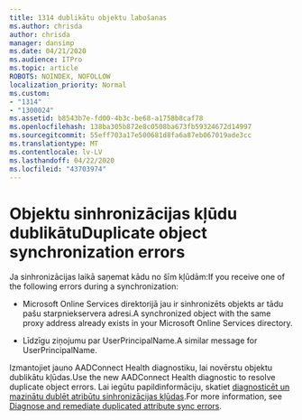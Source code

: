 ```yaml
---
title: 1314 dublikātu objektu labošanas
ms.author: chrisda
author: chrisda
manager: dansimp
ms.date: 04/21/2020
ms.audience: ITPro
ms.topic: article
ROBOTS: NOINDEX, NOFOLLOW
localization_priority: Normal
ms.custom:
- "1314"
- "1300024"
ms.assetid: b8543b7e-fd00-4b3c-be68-a1758b8caf78
ms.openlocfilehash: 138ba305b872e8c0508ba673fb59324672d14997
ms.sourcegitcommit: 55eff703a17e500681d8fa6a87eb067019ade3cc
ms.translationtype: MT
ms.contentlocale: lv-LV
ms.lasthandoff: 04/22/2020
ms.locfileid: "43703974"
---
```

# <a name="duplicate-object-synchronization-errors"></a><span data-ttu-id="d2e0a-102">Objektu sinhronizācijas kļūdu dublikātu</span><span class="sxs-lookup"><span data-stu-id="d2e0a-102">Duplicate object synchronization errors</span></span>

<span data-ttu-id="d2e0a-103">Ja sinhronizācijas laikā saņemat kādu no šīm kļūdām:</span><span class="sxs-lookup"><span data-stu-id="d2e0a-103">If you receive one of the following errors during a synchronization:</span></span>

- <span data-ttu-id="d2e0a-104">Microsoft Online Services direktorijā jau ir sinhronizēts objekts ar tādu pašu starpniekservera adresi.</span><span class="sxs-lookup"><span data-stu-id="d2e0a-104">A synchronized object with the same proxy address already exists in your Microsoft Online Services directory.</span></span>

- <span data-ttu-id="d2e0a-105">Līdzīgu ziņojumu par UserPrincipalName.</span><span class="sxs-lookup"><span data-stu-id="d2e0a-105">A similar message for UserPrincipalName.</span></span>

<span data-ttu-id="d2e0a-106">Izmantojiet jauno AADConnect Health diagnostiku, lai novērstu objektu dublikātu kļūdas.</span><span class="sxs-lookup"><span data-stu-id="d2e0a-106">Use the new AADConnect Health diagnostic to resolve duplicate object errors.</span></span> <span data-ttu-id="d2e0a-107">Lai iegūtu papildinformāciju, skatiet [diagnosticēt un mazinātu dublēt atribūtu sinhronizācijas kļūdas](https://docs.microsoft.com/azure/active-directory/hybrid/how-to-connect-health-diagnose-sync-errors).</span><span class="sxs-lookup"><span data-stu-id="d2e0a-107">For more information, see [Diagnose and remediate duplicated attribute sync errors](https://docs.microsoft.com/azure/active-directory/hybrid/how-to-connect-health-diagnose-sync-errors).</span></span>
